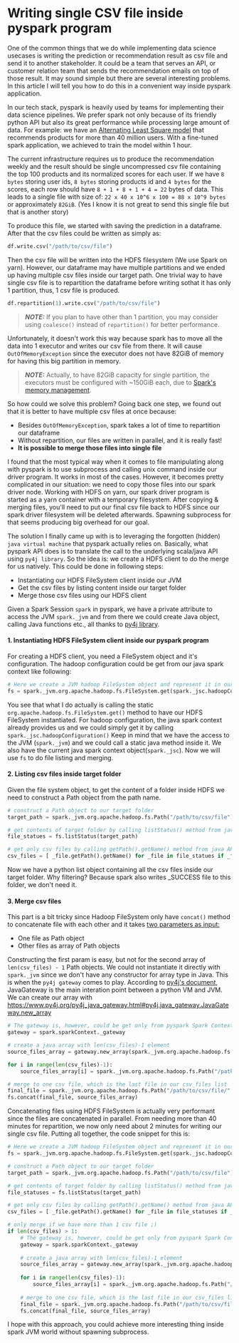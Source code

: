 # Writing single CSV file inside pyspark program

One of the common things that we do while implementing data science 
usecases is writing the prediction or recommendation result as csv file
and send it to another stakeholder. It could be a team that serves
an API, or customer relation team that sends the recommendation emails on 
top of those result. It may sound simple but there are several interesting
problems. In this article I will tell you how to do this in a convenient
way inside pyspark application.

In our tech stack, pyspark is heavily used by teams for implementing their 
data science pipelines. We prefer spark not only because of its friendly 
python API but also its great performance while processing large amount of
data. For example: we have an [Alternating Least Square model](http://stanford.edu/~rezab/classes/cme323/S15/notes/lec14.pdf) that recommends
products for more than 40 million users. With a fine-tuned spark application,
we achieved to train the model within 1 hour. 

The current infrastructure requires us to produce the recommendation weekly
and the result should be single uncompressed csv file containing the top 100 
products and its normalized scores for each user. If we have `8 bytes` storing 
user ids, `8 bytes` storing products id and `4 bytes` for the scores, each row
should have `8 + 1 + 8 + 1 + 4 = 22` bytes of data. This leads to a single 
file with size of: `22 x 40 x 10^6 x 100 = 88 x 10^9 bytes` or approximately
`82GiB`. (Yes I know it is not great to send this single file but that is another
story)

To produce this file, we started with saving the prediction in a dataframe. After
that the csv files could be written as simply as:

```python
df.write.csv("/path/to/csv/file")
```

Then the csv file will be written into the HDFS filesystem (We use Spark on yarn). However, 
our dataframe may have multiple partitions and we ended up having multiple 
csv files inside our target path. One trivial way to have single csv file is to 
repartition the dataframe before writing sothat it has only 1 partition, thus, 1 
csv file is produced. 
```python
df.repartition(1).write.csv("/path/to/csv/file")
```
> **_NOTE:_** If you plan to have other than 1 partition, you may consider using `coalesce()` 
> instead of `repartition()` for better performance.

Unfortunately, it doesn't work this way because spark has to move all the data into 
1 executor and writes our csv file from there. It will cause `OutOfMemoryException`
since the executor does not have 82GiB of memory for having this big partition in memory.
> **_NOTE:_** Actually, to have 82GiB capacity for single partition, the executors
> must be configured with ~150GiB each, due to [Spark's memory management](https://spark.apache.org/docs/latest/configuration.html#memory-management).

So how could we solve this problem? Going back one step, we found out that it is better to 
have multiple csv files at once because:
 - Besides `OutOfMemoryException`, spark takes a lot of time to repartition our dataframe
 - Without repartition, our files are written in parallel, and it is really fast!
 - **It is possible to merge those files into single file**

I found that the most typical way when it comes to file manipulating along with 
pyspark is to use subprocess and calling unix command inside our driver program. It works
in most of the cases. However, it becomes pretty complicated in our situation: we need to copy 
those files into our spark driver node. Working with HDFS on yarn, our spark driver 
program is started as a yarn container with a temporary filesystem. After copying & merging
files, you'll need to put our final csv file back to HDFS since our spark driver filesystem 
will be deleted afterwards. Spawning subprocess for that seems producing big overhead for 
our goal.

The solution I finally came up with is to leveraging the forgotten (hidden) `java virtual machine` 
that pyspark actually relies on. Basically, what pyspark API does is to translate the 
call to the underlying scala/java API using `py4j library`. So the idea is: we create
a HDFS client to do the merge for us natively. This could be done in following steps:

- Instantiating our HDFS FileSystem client inside our JVM
- Get the csv files by listing content inside our target folder
- Merge those csv files using our HDFS client

Given a Spark Session `spark` in pyspark, we have a private attribute to access the JVM
`spark._jvm` and from there we could create Java object, calling Java functions etc., all
thanks to [py4j library](https://www.py4j.org/contents.html).

#### 1. Instantiating HDFS FileSystem client inside our pyspark program

For creating a HDFS client, you need a FileSystem object and it's configuration. The 
hadoop configuration could be get from our java spark context like following:

```python
# Here we create a JVM hadoop FileSystem object and represent it in our python `fs` variable
fs = spark._jvm.org.apache.hadoop.fs.FileSystem.get(spark._jsc.hadoopConfiguration())
```

You see that what I do actually is calling the static `org.apache.hadoop.fs.FileSystem.get()` 
method to have our HDFS FileSystem instantiated. For hadoop configuration, the java spark 
context already provides us and we could simply get it by calling `spark._jsc.hadoopConfiguration()`
Keep in mind that we have the access to the JVM (`spark._jvm`) and we could call a static 
java method inside it. We also have the current java spark context object(`spark._jsc`). 
Now we will use `fs` to do file listing and merging. 

#### 2. Listing csv files inside target folder

Given the file system object, to get the content of a folder inside HDFS we need to construct
a Path object from the path name. 

```python
# construct a Path object to our target folder
target_path = spark._jvm.org.apache.hadoop.fs.Path("/path/to/csv/file")

# get contents of target folder by calling listStatus() method from java API
file_statues = fs.listStatus(target_path)

# get only csv files by calling getPath().getName() method from java API
csv_files = [ _file.getPath().getName() for _file in file_statues if _file.getPath().getName().endswith(".csv")]
```

Now we have a python list object containing all the csv files inside our target folder. 
Why filtering? Because spark also writes _SUCCESS file to this folder, we don't need it.


#### 3. Merge csv files 

This part is a bit tricky since Hadoop FileSystem only have `concat()` method to concatenate 
file with each other and it takes [two parameters as input:](https://hadoop.apache.org/docs/current/api/org/apache/hadoop/fs/FileSystem.html#concat-org.apache.hadoop.fs.Path-org.apache.hadoop.fs.Path:A-)
- One file as Path object
- Other files as array of Path objects

Constructing the first param is easy, but not for the second array of `len(csv_files) - 1` 
Path objects. We could not instantiate it directly with `spark._jvm` since we don't have 
any constructor for array type in Java. This is when the `py4j gateway` comes to play. 
According to [py4j's document](https://www.py4j.org/py4j_java_gateway.html#javagateway), 
JavaGateway is the main interation point between a python VM and JVM. We can create our 
array with https://www.py4j.org/py4j_java_gateway.html#py4j.java_gateway.JavaGateway.new_array

```python
# The gateway is, however, could be get only from pyspark Spark Context
gateway = spark.sparkContext._gateway

# create a java array with len(csv_files)-1 element
source_files_array = gateway.new_array(spark._jvm.org.apache.hadoop.fs.Path, len(csv_files)-1)

for i in range(len(csv_files)-1):
    source_files_array[i] = spark._jvm.org.apache.hadoop.fs.Path("/path/to/csv/file/" + csv_files[i])

# merge to one csv file, which is the last file in our csv_files list
final_file = spark._jvm.org.apache.hadoop.fs.Path("/path/to/csv/file/" + csv_files[len(csv_files) - 1])
fs.concat(final_file, source_files_array)
```

Concatenating files using HDFS FileSystem is actually very performant since the files 
are concatenated in parallel. From needing more than 40 minutes for repartition, we now
only need about 2 minutes for writing our single csv file. Putting all together, the 
code snippet for this is:

```python
# Here we create a JVM hadoop FileSystem object and represent it in our python `fs` variable
fs = spark._jvm.org.apache.hadoop.fs.FileSystem.get(spark._jsc.hadoopConfiguration())

# construct a Path object to our target folder
target_path = spark._jvm.org.apache.hadoop.fs.Path("/path/to/csv/file")

# get contents of target folder by calling listStatus() method from java API
file_statuses = fs.listStatus(target_path)

# get only csv files by calling getPath().getName() method from java API
csv_files = [ _file.getPath().getName() for _file in file_statuses if _file.getPath().getName().endswith(".csv")]

# only merge if we have more than 1 csv file ;)
if len(csv_files) > 1:
    # The gateway is, however, could be get only from pyspark Spark Context
    gateway = spark.sparkContext._gateway
    
    # create a java array with len(csv_files)-1 element
    source_files_array = gateway.new_array(spark._jvm.org.apache.hadoop.fs.Path, len(csv_files)-1)
    
    for i in range(len(csv_files)-1):
        source_files_array[i] = spark._jvm.org.apache.hadoop.fs.Path("/path/to/csv/file/" + csv_files[i])
    
    # merge to one csv file, which is the last file in our csv_files list
    final_file = spark._jvm.org.apache.hadoop.fs.Path("/path/to/csv/file/" + csv_files[len(csv_files) - 1])
    fs.concat(final_file, source_files_array)
```

I hope with this approach, you could achieve more interesting thing inside spark JVM world 
without spawning subprocess. 